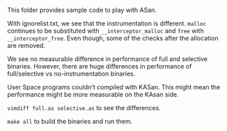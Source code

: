 This folder provides sample code to play with ASan.

With ignorelist.txt, we see that the instrumentation is different.
`malloc` continues to be substituted with `__interceptor_malloc` and
`free` with `__interceptor_free`. Even though, some of the checks
after the allocation are removed.

We see no measurable difference in performance of full and selective
binaries. However, there are huge differences in performance of
full/selective vs no-instrumentation binaries.

User Space programs couldn't compiled with KASan. This might mean
the performance might be more measurable on the KAsan side.

`vimdiff full.as selective.as` to see the differences.

`make all` to build the binaries and run them.
